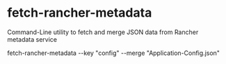 # fetch-rancher-metadata

Command-Line utility to fetch and merge JSON data from Rancher metadata service

fetch-rancher-metadata --key "config" --merge "Application-Config.json"
